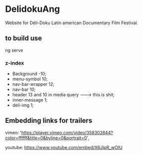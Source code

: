 # DelidokuAng

Website for Déli-Doku Latin american Documentary Film Festival.

## to build use
ng serve

### z-index
 - Background -10;
 - menu-symbol 10;
 - nav-bar-wrapper 12;
 - nav-bar 10;
 - header 13 and 10 in media query ---> this is shit;
 - inner-message 1;
 - deli-img 1;


## Embedding links for trailers

vimeo: 'https://player.vimeo.com/video/358302844?color=ffffff&title=0&byline=0&portrait=0',

youtube: https://www.youtube.com/embed/X6JIpR_wOIU
